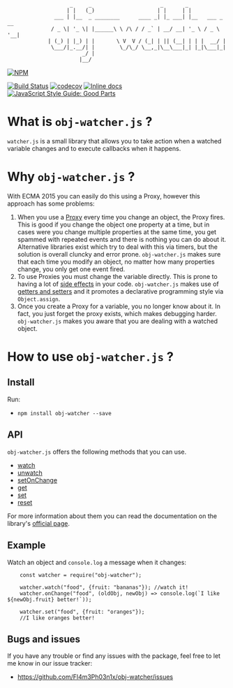                         _     _                      _       _               
                       | |   (_)                    | |     | |              
                   ___ | |__  _ ________      ____ _| |_ ___| |__   ___ _ __
                  / _ \| '_ \| |______\ \ /\ / / _` | __/ __| '_ \ / _ \ '__|
                 | (_) | |_) | |       \ V  V / (_| | || (__| | | |  __/ |   
                  \___/|_.__/| |        \_/\_/ \__,_|\__\___|_| |_|\___|_|   
                            _/ |                                             
                           |__/                                              



[![NPM](https://nodei.co/npm/obj-watcher.png?downloads=true&downloadRank=true&stars=true)](https://nodei.co/npm/obj-watcher/)

[![Build Status](https://travis-ci.org/Fl4m3Ph03n1x/obj-watcher.svg?branch=master)](https://travis-ci.org/Fl4m3Ph03n1x/obj-watcher)
[![codecov](https://codecov.io/gh/Fl4m3Ph03n1x/obj-watcher/branch/master/graph/badge.svg)](https://codecov.io/gh/Fl4m3Ph03n1x/obj-watcher)
[![Inline docs](http://inch-ci.org/github/Fl4m3Ph03n1x/obj-watcher.svg?branch=master)](http://inch-ci.org/github/Fl4m3Ph03n1x/obj-watcher)
[![JavaScript Style Guide: Good Parts](https://img.shields.io/badge/code%20style-goodparts-brightgreen.svg?style=flat)](https://github.com/dwyl/goodparts "JavaScript The Good Parts")

# What is `obj-watcher.js` ?

`watcher.js` is a small library that allows you to take action when a watched
variable changes and to execute callbacks when it happens.

# Why `obj-watcher.js` ?

With ECMA 2015 you can easily do this using a Proxy, however this approach has
some problems:

1. When you use a [Proxy](https://developer.mozilla.org/en/docs/Web/JavaScript/Reference/Global_Objects/Proxy)
every time you change an object, the Proxy fires. This is good if you change the object one  property
at a time, but in cases were you change multiple properties at the same time, you get
spammed with repeated events and there is nothing you can do about it. Alternative
libraries exist which try to deal with this via timers, but the solution is overall
cluncky and error prone. `obj-watcher.js` makes sure that each time you modify an object,
no matter how many properties change, you only get one event fired.
2. To use Proxies you must change the variable directly. This is prone to having
a lot of [side effects](https://github.com/ryanmcdermott/clean-code-javascript#functions)
in your code. `obj-watcher.js` makes use of [getters and setters](https://github.com/ryanmcdermott/clean-code-javascript#objects-and-data-structures)
and it promotes a declarative programming style via `Object.assign`.
3. Once you create a Proxy for a variable, you no longer know about it. In fact,
you just forget the proxy exists, which makes debugging harder. `obj-watcher.js`
makes you aware that you are dealing with a watched object.

# How to use `obj-watcher.js` ?

## Install

Run:

 - `npm install obj-watcher --save`

## API

`obj-watcher.js` offers the following methods that you can use.

 - [watch](https://fl4m3ph03n1x.github.io/obj-watcher/module-watcher.html#~watch)
 - [unwatch](https://fl4m3ph03n1x.github.io/obj-watcher/module-watcher.html#~unwatch)
 - [setOnChange](https://fl4m3ph03n1x.github.io/obj-watcher/module-watcher.html#~setOnChange)
 - [get](https://fl4m3ph03n1x.github.io/obj-watcher/module-watcher.html#~get)
 - [set](https://fl4m3ph03n1x.github.io/obj-watcher/module-watcher.html#~set)
 - [reset](https://fl4m3ph03n1x.github.io/obj-watcher/module-watcher.html#~reset)

For more information about them you can read the documentation on the library's
[official page](https://fl4m3ph03n1x.github.io/obj-watcher/).

## Example

Watch an object and `console.log` a message when it changes:

        const watcher = require("obj-watcher");

        watcher.watch("food", {fruit: "bananas"}); //watch it!
        watcher.onChange("food", (oldObj, newObj) => console.log(`I like ${newObj.fruit} better!`));

        watcher.set("food", {fruit: "oranges"});
        //I like oranges better!

## Bugs and issues

If you have any trouble or find any issues with the package, feel free to let me
know in our issue tracker:

 - https://github.com/Fl4m3Ph03n1x/obj-watcher/issues
